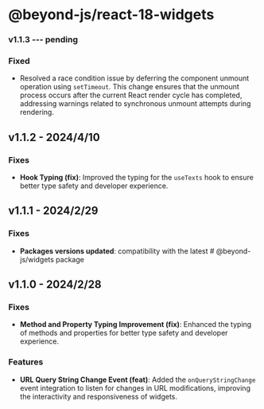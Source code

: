 # @beyond-js/react-18-widgets

### v1.1.3 --- pending

### Fixed

-   Resolved a race condition issue by deferring the component unmount operation using `setTimeout`. This change ensures
    that the unmount process occurs after the current React render cycle has completed, addressing warnings related to
    synchronous unmount attempts during rendering.

## v1.1.2 - 2024/4/10

### Fixes

-   **Hook Typing (fix)**: Improved the typing for the `useTexts` hook to ensure better type safety and developer
    experience.

## v1.1.1 - 2024/2/29

### Fixes

-   **Packages versions updated**: compatibility with the latest # @beyond-js/widgets package

## v1.1.0 - 2024/2/28

### Fixes

-   **Method and Property Typing Improvement (fix)**: Enhanced the typing of methods and properties for better type
    safety and developer experience.

### Features

-   **URL Query String Change Event (feat)**: Added the `onQueryStringChange` event integration to listen for changes in
    URL modifications, improving the interactivity and responsiveness of widgets.

